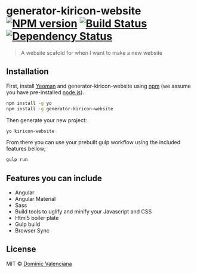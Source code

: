 # generator-kiricon-website [![NPM version][npm-image]][npm-url] [![Build Status][travis-image]][travis-url] [![Dependency Status][daviddm-image]][daviddm-url]
> A website scafold for when I want to make a new website

## Installation

First, install [Yeoman](http://yeoman.io) and generator-kiricon-website using [npm](https://www.npmjs.com/) (we assume you have pre-installed [node.js](https://nodejs.org/)).

```bash
npm install -g yo
npm install -g generator-kiricon-website
```

Then generate your new project:

```bash
yo kiricon-website
```

From there you can use your prebuilt gulp workflow using the included features bellow;

```bash
gulp run
```

## Features you can include
* Angular
* Angular Material
* Sass
* Build tools to uglify and minify your Javascript and CSS
* Html5 boiler plate
* Gulp build
* Browser Sync


## License

MIT © [Dominic Valenciana](https://valenciana.me)


[npm-image]: https://badge.fury.io/js/generator-kiricon-website.svg
[npm-url]: https://npmjs.org/package/generator-kiricon-website
[travis-image]: https://travis-ci.org/kiricon/generator-kiricon-website.svg?branch=master
[travis-url]: https://travis-ci.org/kiricon/generator-kiricon-website
[daviddm-image]: https://david-dm.org/kiricon/generator-kiricon-website.svg?theme=shields.io
[daviddm-url]: https://david-dm.org/kiricon/generator-kiricon-website
